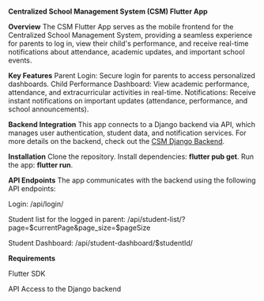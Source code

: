 **Centralized School Management System (CSM) Flutter App**

**Overview**
The CSM Flutter App serves as the mobile frontend for the Centralized School Management System, providing a seamless experience for parents to log in, view their child's performance, and receive real-time notifications about attendance, academic updates, and important school events.

**Key Features**
Parent Login: Secure login for parents to access personalized dashboards.
Child Performance Dashboard: View academic performance, attendance, and extracurricular activities in real-time.
Notifications: Receive instant notifications on important updates (attendance, performance, and school announcements).

**Backend Integration**
This app connects to a Django backend via API, which manages user authentication, student data, and notification services. For more details on the backend, check out the [CSM Django Backend](https://github.com/GenioustaWiz/centralized_school_management).

**Installation**
Clone the repository.
Install dependencies: **flutter pub get**.
Run the app: **flutter run**.

**API Endpoints**
The app communicates with the backend using the following API endpoints:

Login: /api/login/

Student list for the logged in parent: /api/student-list/?page=$currentPage&page_size=$pageSize

Student Dashboard: /api/student-dashboard/$studentId/

**Requirements**

Flutter SDK

API Access to the Django backend
